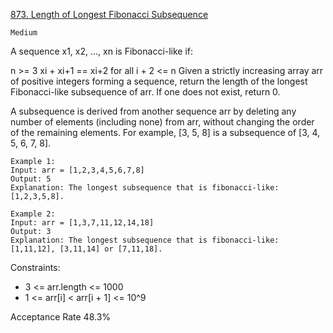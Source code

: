 [873. Length of Longest Fibonacci Subsequence](https://leetcode.com/problems/length-of-longest-fibonacci-subsequence/description/)

`Medium`

A sequence x1, x2, ..., xn is Fibonacci-like if:

n >= 3
xi + xi+1 == xi+2 for all i + 2 <= n
Given a strictly increasing array arr of positive integers forming a sequence, return the length of the longest Fibonacci-like subsequence of arr. If one does not exist, return 0.

A subsequence is derived from another sequence arr by deleting any number of elements (including none) from arr, without changing the order of the remaining elements. For example, [3, 5, 8] is a subsequence of [3, 4, 5, 6, 7, 8].

```
Example 1:
Input: arr = [1,2,3,4,5,6,7,8]
Output: 5
Explanation: The longest subsequence that is fibonacci-like: [1,2,3,5,8].

Example 2:
Input: arr = [1,3,7,11,12,14,18]
Output: 3
Explanation: The longest subsequence that is fibonacci-like: [1,11,12], [3,11,14] or [7,11,18].
``` 

Constraints:

- 3 <= arr.length <= 1000
- 1 <= arr[i] < arr[i + 1] <= 10^9

Acceptance Rate
48.3%